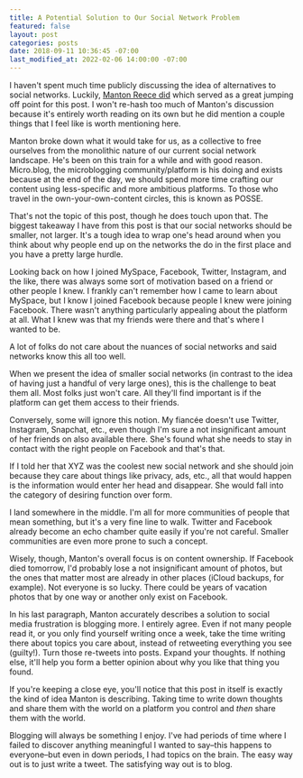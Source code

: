 ```yaml
---
title: A Potential Solution to Our Social Network Problem
featured: false
layout: post
categories: posts
date: 2018-09-11 10:36:45 -07:00
last_modified_at: 2022-02-06 14:00:00 -07:00
---
```


I haven't spent much time publicly discussing the idea of alternatives to social networks. Luckily, [Manton Reece did](http://manton.org/2018/09/07/the-way-out.html) which served as a great jumping off point for this post. I won't re-hash too much of Manton's discussion because it's entirely worth reading on its own but he did mention a couple things that I feel like is worth mentioning here.

Manton broke down what it would take for us, as a collective to free ourselves from the monolithic nature of our current social network landscape. He's been on this train for a while and with good reason. Micro.blog, the microblogging community/platform is his doing and exists because at the end of the day, we should spend more time crafting our content using less-specific and more ambitious platforms. To those who travel in the own-your-own-content circles, this is known as POSSE.

That's not the topic of this post, though he does touch upon that. The biggest takeaway I have from this post is that our social networks should be smaller, not larger. It's a tough idea to wrap one's head around when you think about why people end up on the networks the do in the first place and you have a pretty large hurdle.

Looking back on how I joined MySpace, Facebook, Twitter, Instagram, and the like, there was always some sort of motivation based on a friend or other people I knew. I frankly can't remember how I came to learn about MySpace, but I know I joined Facebook because people I knew were joining Facebook. There wasn't anything particularly appealing about the platform at all. What I knew was that my friends were there and that's where I wanted to be.

A lot of folks do not care about the nuances of social networks and said networks know this all too well.

When we present the idea of smaller social networks (in contrast to the idea of having just a handful of very large ones), this is the challenge to beat them all. Most folks just won't care. All they'll find important is if the platform can get them access to their friends.

Conversely, some will ignore this notion. My fiancée doesn't use Twitter, Instagram, Snapchat, etc., even though I'm sure a not insignificant amount of her friends on also available there. She's found what she needs to stay in contact with the right people on Facebook and that's that.

If I told her that XYZ was the coolest new social network and she should join because they care about things like privacy, ads, etc., all that would happen is the information would enter her head and disappear. She would fall into the category of desiring function over form.

I land somewhere in the middle. I'm all for more communities of people that mean something, but it's a very fine line to walk. Twitter and Facebook already become an echo chamber quite easily if you're not careful. Smaller communities are even more prone to such a concept.

Wisely, though, Manton's overall focus is on content ownership. If Facebook died tomorrow, I'd probably lose a not insignificant amount of photos, but the ones that matter most are already in other places (iCloud backups, for example). Not everyone is so lucky. There could be years of vacation photos that by one way or another only exist on Facebook.

In his last paragraph, Manton accurately describes a solution to social media frustration is blogging more. I entirely agree. Even if not many people read it, or you only find yourself writing once a week, take the time writing there about topics you care about, instead of retweeting everything you see (guilty!). Turn those re-tweets into posts. Expand your thoughts. If nothing else, it'll help you form a better opinion about why you like that thing you found.

If you're keeping a close eye, you'll notice that this post in itself is exactly the kind of idea Manton is describing. Taking time to write down thoughts and share them with the world on a platform you control and _then_ share them with the world.

Blogging will always be something I enjoy. I've had periods of time where I failed to discover anything meaningful I wanted to say–this happens to everyone–but even in down periods, I had topics on the brain. The easy way out is to just write a tweet. The satisfying way out is to blog.

